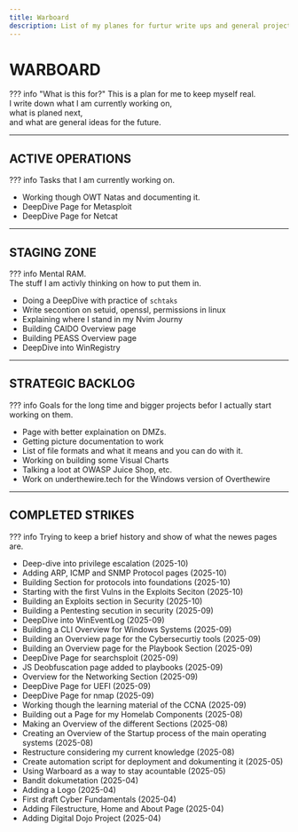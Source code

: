 ```yaml
---
title: Warboard
description: List of my planes for furtur write ups and general project ideas.  
---
```


# WARBOARD

??? info "What is this for?"
    This is a plan for me to keep myself real.  
    I write down what I am currently working on,  
    what is planed next,  
    and what are general ideas for the future.  

---
## ACTIVE OPERATIONS
??? info
    Tasks that I am currently working on.

- Working though OWT Natas and documenting it.
- DeepDive Page for Metasploit
- DeepDive Page for Netcat

---
## STAGING ZONE
??? info 
    Mental RAM.  
    The stuff I am activly thinking on how to put them in.  

- Doing a DeepDive with practice of `schtaks`
- Write secontion on setuid, openssl, permissions in linux
- Explaining where I stand in my Nvim Journy
- Building CAIDO Overview page
- Building PEASS Overview page
- DeepDive into WinRegistry

---
## STRATEGIC BACKLOG
??? info
    Goals for the long time and bigger projects befor I actually start working on them.  

- Page with better explaination on DMZs. 
- Getting picture documentation to work
- List of file formats and what it means and you can do with it. 
- Working on building some Visual Charts
- Talking a loot at OWASP Juice Shop, etc. 
- Work on underthewire.tech for the Windows version of Overthewire

---
## COMPLETED STRIKES
??? info
    Trying to keep a brief history and show of what the newes pages are.  

- Deep-dive into privilege escalation (2025-10)
- Adding ARP, ICMP and SNMP Protocol pages (2025-10)
- Building Section for protocols into foundations (2025-10)
- Starting with the first Vulns in the Exploits Seciton (2025-10)
- Building an Exploits section in Security (2025-10)
- Building a Pentesting secution in security (2025-09)
- DeepDive into WinEventLog (2025-09)
- Building a CLI Overview for Windows Systems (2025-09)
- Building an Overview page for the Cybersecurtiy tools (2025-09)
- Building an Overview page for the Playbook Section (2025-09)
- DeepDive Page for searchsploit (2025-09)
- JS Deobfuscation page added to playbooks (2025-09)
- Overview for the Networking Section (2025-09)
- DeepDive Page for UEFI (2025-09)
- DeepDive Page for nmap (2025-09)
- Working though the learning material of the CCNA (2025-09)
- Building out a Page for my Homelab Components (2025-08)
- Making an Overview of the different Sections (2025-08)
- Creating an Overview of the Startup process of the main operating systems (2025-08)
- Restructure considering my current knowledge (2025-08)
- Create automation script for deployment and dokumenting it (2025-05)
- Using Warboard as a way to stay acountable (2025-05)
- Bandit dokumetation (2025-04)
- Adding a Logo (2025-04)
- First draft Cyber Fundamentals (2025-04)
- Adding Filestructure, Home and About Page (2025-04)
- Adding Digital Dojo Project (2025-04)
